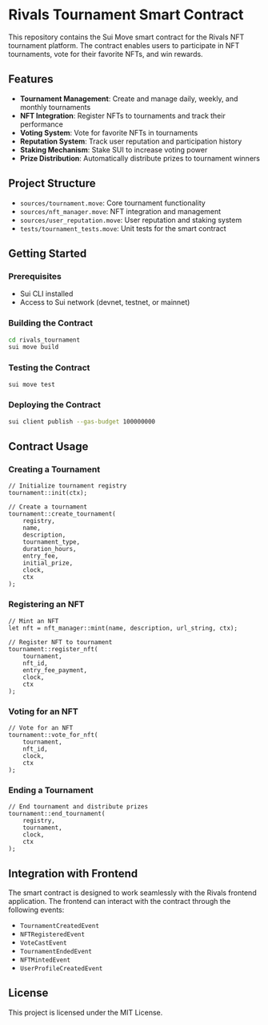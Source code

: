 # Rivals Tournament Smart Contract

This repository contains the Sui Move smart contract for the Rivals NFT tournament platform. The contract enables users to participate in NFT tournaments, vote for their favorite NFTs, and win rewards.

## Features

- **Tournament Management**: Create and manage daily, weekly, and monthly tournaments
- **NFT Integration**: Register NFTs to tournaments and track their performance
- **Voting System**: Vote for favorite NFTs in tournaments
- **Reputation System**: Track user reputation and participation history
- **Staking Mechanism**: Stake SUI to increase voting power
- **Prize Distribution**: Automatically distribute prizes to tournament winners

## Project Structure

- `sources/tournament.move`: Core tournament functionality
- `sources/nft_manager.move`: NFT integration and management
- `sources/user_reputation.move`: User reputation and staking system
- `tests/tournament_tests.move`: Unit tests for the smart contract

## Getting Started

### Prerequisites

- Sui CLI installed
- Access to Sui network (devnet, testnet, or mainnet)

### Building the Contract

```bash
cd rivals_tournament
sui move build
```

### Testing the Contract

```bash
sui move test
```

### Deploying the Contract

```bash
sui client publish --gas-budget 100000000
```

## Contract Usage

### Creating a Tournament

```move
// Initialize tournament registry
tournament::init(ctx);

// Create a tournament
tournament::create_tournament(
    registry,
    name,
    description,
    tournament_type,
    duration_hours,
    entry_fee,
    initial_prize,
    clock,
    ctx
);
```

### Registering an NFT

```move
// Mint an NFT
let nft = nft_manager::mint(name, description, url_string, ctx);

// Register NFT to tournament
tournament::register_nft(
    tournament,
    nft_id,
    entry_fee_payment,
    clock,
    ctx
);
```

### Voting for an NFT

```move
// Vote for an NFT
tournament::vote_for_nft(
    tournament,
    nft_id,
    clock,
    ctx
);
```

### Ending a Tournament

```move
// End tournament and distribute prizes
tournament::end_tournament(
    registry,
    tournament,
    clock,
    ctx
);
```

## Integration with Frontend

The smart contract is designed to work seamlessly with the Rivals frontend application. The frontend can interact with the contract through the following events:

- `TournamentCreatedEvent`
- `NFTRegisteredEvent`
- `VoteCastEvent`
- `TournamentEndedEvent`
- `NFTMintedEvent`
- `UserProfileCreatedEvent`

## License

This project is licensed under the MIT License.
